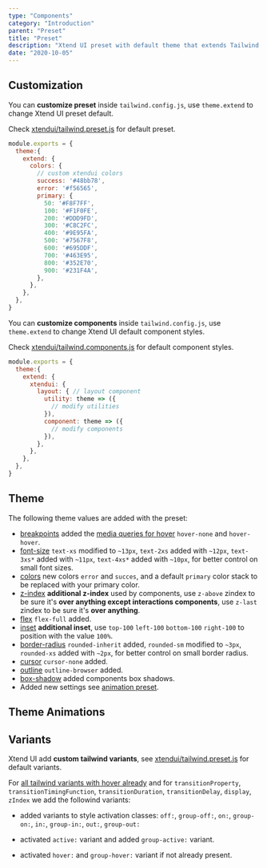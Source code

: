 ```yaml
---
type: "Components"
category: "Introduction"
parent: "Preset"
title: "Preset"
description: "Xtend UI preset with default theme that extends Tailwind default theme."
date: "2020-10-05"
---
```


## Customization

You can **customize preset** inside `tailwind.config.js`, use `theme.extend` to change Xtend UI preset default.

Check [xtendui/tailwind.preset.js](https://github.com/xtendui/xtendui/blob/beta/tailwind.preset.js) for default preset.

```jsx
module.exports = {
  theme:{
    extend: {
      colors: {
        // custom xtendui colors
        success: '#48bb78',
        error: '#f56565',
        primary: {
          50: '#F8F7FF',
          100: '#F1F0FE',
          200: '#DDD9FD',
          300: '#C8C2FC',
          400: '#9E95FA',
          500: '#7567F8',
          600: '#695DDF',
          700: '#463E95',
          800: '#352E70',
          900: '#231F4A',
        },
      },
    },
  },
}
```

You can **customize components** inside `tailwind.config.js`, use `theme.extend` to change Xtend UI default component styles.

Check [xtendui/tailwind.components.js](https://github.com/xtendui/xtendui/blob/beta/tailwind.components.js) for default component styles.

```jsx
module.exports = {
  theme:{
    extend: {
      xtendui: {
        layout: { // layout component
          utility: theme => ({
            // modify utilities
          }),
          component: theme => ({
            // modify components
          }),
        },
      },
    },
  },
}
```

## Theme

The following theme values are added with the preset:

* [breakpoints](https://tailwindcss.com/docs/breakpoints) added the [media queries for hover](https://developer.mozilla.org/en-US/docs/Web/CSS/@media/hover) `hover-none` and `hover-hover`.
* [font-size](https://tailwindcss.com/docs/font-size) `text-xs` modified to `~13px`, `text-2xs` added with `~12px`, `text-3xs*` added with `~11px`, `text-4xs*` added with `~10px`, for better control on small font sizes.
* [colors](https://tailwindcss.com/docs/customizing-colors) new colors `error` and `succes`, and a default `primary` color stack to be replaced with your primary color.
* [z-index](https://tailwindcss.com/docs/z-index) **additional z-index** used by components, use `z-above` zindex to be sure it's **over anything except interactions components**, use `z-last` zindex to be sure it's **over anything**.
* [flex](https://tailwindcss.com/docs/flex) `flex-full` added.
* [inset](https://tailwindcss.com/docs/top-right-bottom-left) **additional inset**, use `top-100` `left-100` `bottom-100` `right-100` to position with the value `100%`.
* [border-radius](https://tailwindcss.com/docs/border-radius) `rounded-inherit` added, `rounded-sm` modified to `~3px`, `rounded-xs` added with `~2px`, for better control on small border radius.
* [cursor](https://tailwindcss.com/docs/cursor) `cursor-none` added.
* [outline](https://tailwindcss.com/docs/outline) `outline-browser` added.
* [box-shadow](https://tailwindcss.com/docs/box-shadow) added components box shadows.
* Added new settings see [animation preset](/components/animation/preset).

## Theme Animations

## Variants

Xtend UI add **custom tailwind variants**, see [xtendui/tailwind.preset.js](https://github.com/xtendui/xtendui/blob/beta/tailwind.preset.js) for default variants.

For [all tailwind variants with hover already](https://github.com/tailwindlabs/tailwindcss/blob/master/stubs/defaultConfig.stub.js) and for `transitionProperty`, `transitionTimingFunction`, `transitionDuration`, `transitionDelay`, `display`, `zIndex` we add the followind variants:

- added variants to style activation classes: `off:`, `group-off:`, `on:`, `group-on:`, `in:`, `group-in:`, `out:`, `group-out:`

- activated `active:` variant and added `group-active:` variant.

- activated `hover:` and `group-hover:` variant if not already present.
